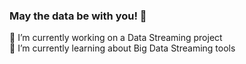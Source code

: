 ### May the data be with you! 👋

 🔭 I’m currently working on a Data Streaming project   
 🌱 I’m currently learning about Big Data Streaming tools



<!--[![Chayan Shrang Raj Latest Blog](https://github-readme-medium.vercel.app/?username=chayansraj&limit=1&bg=#9595e8&text=#e7e7ee)](https://medium.com/@omidnikrah)-->



<!-- ![](https://komarev.com/ghpvc/?username=chayansraj&color=green) -->

<!--
**chayansraj/chayansraj** is a ✨ _special_ ✨ repository because its `README.md` (this file) appears on your GitHub profile.

Here are some ideas to get you started:


- 👯 I’m looking to collaborate on ...
- 🤔 I’m looking for help with ...
- 💬 Ask me about ...
- 📫 How to reach me: ...
- 😄 Pronouns: ...
- ⚡ Fun fact: ...
-->
